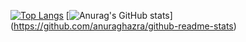 [![Top Langs](https://github-readme-stats.vercel.app/api/top-langs/?username=MasakiIida&layout=compact&theme=dark
)](https://github.com/anuraghazra/github-readme-stats)
[![Anurag's GitHub stats](https://github-readme-stats.vercel.app/api?username=MasakiIida&theme=dark)]
(https://github.com/anuraghazra/github-readme-stats)

